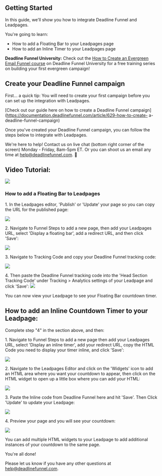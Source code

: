 ## Getting Started

In this guide, we'll show you how to integrate Deadline Funnel and Leadpages.

You're going to learn:

  * How to add a Floating Bar to your Leadpages page
  * How to add an Inline Timer to your Leadpages page

**Deadline Funnel University:** Check out the [How to Create an Evergreen
Email Funnel course](https://university.deadlinefunnel.com/courses/evergreen)
on Deadline Funnel University for a free training series on building your
first evergreen campaign!

##  Create your Deadline Funnel campaign

First... a quick tip: You will need to create your first campaign before you
can set up the integration with Leadpages.

[Check out our guide here on how to create a Deadline Funnel
campaign](https://documentation.deadlinefunnel.com/article/629-how-to-create-
a-deadline-funnel-campaign)  

Once you've created your Deadline Funnel campaign, you can follow the steps
below to integrate with Leadpages.

We're here to help! Contact us on live chat (bottom right corner of the
screen) Monday - Friday, 8am-5pm ET. Or you can shoot us an email any time at
help@deadlinefunnel.com. 🙂

##  Video Tutorial:

![](https://fast.wistia.com/embed/medias/yh1pjs3wsv/swatch)

### How to add a Floating Bar to Leadpages

1\. In the Leadpages editor, 'Publish' or 'Update' your page so you can copy the URL for the published page: 

![](https://s3.amazonaws.com/helpscout.net/docs/assets/53974d6ce4b0c76107b109d1/images/578ea1e1c6979160ca144f10/file-mkH4M2I3jw.png)

2\. Navigate to Funnel Steps to add a new page, then add your Leadpages URL, select 'Display a floating bar', add a redirect URL, and then click 'Save': 

![](https://s3.amazonaws.com/helpscout.net/docs/assets/53974d6ce4b0c76107b109d1/images/5c783c362c7d3a0cb932155e/file-JDPyIgnWsG.png)

3\. Navigate to Tracking Code and copy your Deadline Funnel tracking code: 

![](https://s3.amazonaws.com/helpscout.net/docs/assets/53974d6ce4b0c76107b109d1/images/5a7b84f70428634376cfec58/file-nCV9LRDZSb.png)

4\. Then paste the Deadline Funnel tracking code into the 'Head Section Tracking Code' under Tracking > Analytics settings of your Leadpage and click 'Save': 
![](https://s3.amazonaws.com/helpscout.net/docs/assets/53974d6ce4b0c76107b109d1/images/5a983c0904286374f70875aa/file-sQ2C2lbKyq.png)

You can now view your Leadpage to see your Floating Bar countdown timer.

## How to add an Inline Countdown Timer to your Leadpage:

Complete step "4" in the section above, and then:

1\. Navigate to Funnel Steps to add a new page then add your Leadpages URL, select 'Display an inline timer', add your redirect URL, copy the HTML Code you need to display your timer inline, and click 'Save': 

![](https://s3.amazonaws.com/helpscout.net/docs/assets/53974d6ce4b0c76107b109d1/images/5c783cd22c7d3a0cb9321570/file-hMgAYWDhqC.png)

2\. Navigate to the Leadpages Editor and click on the 'Widgets' icon to add an HTML area where you want your countdown to appear, then click on the HTML widget to open up a little box where you can add your HTML: 

![](https://s3.amazonaws.com/helpscout.net/docs/assets/53974d6ce4b0c76107b109d1/images/595d20010428637ff8d450e1/file-wxjOyOlduP.gif)

3\. Paste the Inline code from Deadline Funnel here and hit 'Save'. Then Click 'Update' to update your Leadpage: 

![](https://s3.amazonaws.com/helpscout.net/docs/assets/53974d6ce4b0c76107b109d1/images/578ea7c49033602936036f1a/file-36DLBmtHmN.png)

4\. Preview your page and you will see your countdown: 

![](https://s3.amazonaws.com/helpscout.net/docs/assets/53974d6ce4b0c76107b109d1/images/578ea8909033602936036f23/file-SZYioYAkDD.png)

You can add multiple HTML widgets to your Leadpage to add additional instances
of your countdown to the same page.

You're all done!

Please let us know if you have any other questions at
[help@deadlinefunnel.com](mailto:mailto:help@deadlinefunnel.com).

